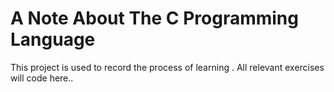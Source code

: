 # A Note About The C Programming Language

This project is used to record the process of learning <The C Programming Language>. All relevant exercises will code here..

